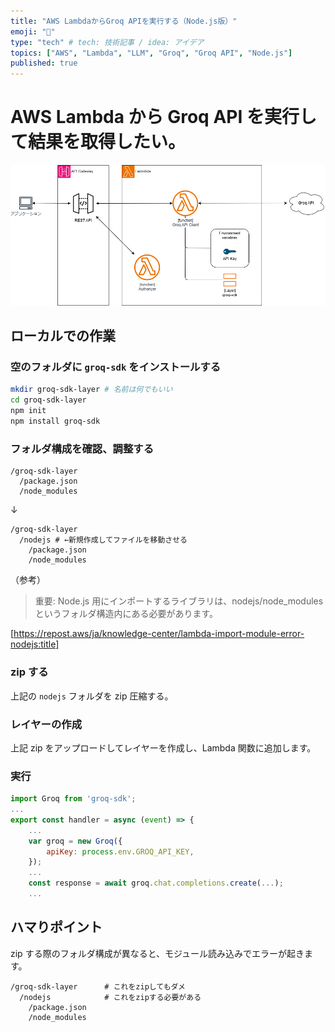 ```yaml
---
title: "AWS LambdaからGroq APIを実行する（Node.js版）"
emoji: "🚀"
type: "tech" # tech: 技術記事 / idea: アイデア
topics: ["AWS", "Lambda", "LLM", "Groq", "Groq API", "Node.js"]
published: true
---
```


# AWS Lambda から Groq API を実行して結果を取得したい。

![構成図](../images/20250725_234233.png)

## ローカルでの作業

### 空のフォルダに `groq-sdk` をインストールする

```sh
mkdir groq-sdk-layer # 名前は何でもいい
cd groq-sdk-layer
npm init
npm install groq-sdk
```

### フォルダ構成を確認、調整する

```
/groq-sdk-layer
  /package.json
  /node_modules
```

↓

```
/groq-sdk-layer
  /nodejs # ←新規作成してファイルを移動させる
    /package.json
    /node_modules
```

（参考）

> 重要: Node.js 用にインポートするライブラリは、nodejs/node_modules というフォルダ構造内にある必要があります。

[https://repost.aws/ja/knowledge-center/lambda-import-module-error-nodejs:title]

### zip する

上記の `nodejs` フォルダを zip 圧縮する。

### レイヤーの作成

上記 zip をアップロードしてレイヤーを作成し、Lambda 関数に追加します。

### 実行

```js
import Groq from 'groq-sdk';
...
export const handler = async (event) => {
    ...
    var groq = new Groq({
        apiKey: process.env.GROQ_API_KEY,
    });
    ...
    const response = await groq.chat.completions.create(...);
    ...
```

## ハマりポイント

zip する際のフォルダ構成が異なると、モジュール読み込みでエラーが起きます。

```
/groq-sdk-layer      # これをzipしてもダメ
  /nodejs            # これをzipする必要がある
    /package.json
    /node_modules
```
